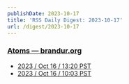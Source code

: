```yaml
---
publishDate: 2023-10-17
title: 'RSS Daily Digest: 2023-10-17'
url: /digest/2023-10-17
---
```


### [Atoms  — brandur.org](https://brandur.org/)

  * [2023 / Oct 16 / 13:20 PST](https://brandur.org/atoms/goqtpz2)
  * [2023 / Oct 16 / 10:03 PST](https://brandur.org/atoms/goqqtms)
  
